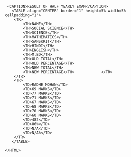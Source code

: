 <HTML>
  
  <BODY>
    
     <CAPTION>RESULT OF HALF YEARLY EXAM</CAPTION>
       <TABLE align="CENTER" border="1" height=5% width=5% cellpadding="1">
        <TR>
            <TH>NAME</TH>
            <TH>SOCIAL SCIENCE</TH>
            <TH>SCIENCE</TH>
            <TH>MATHEMATICS</TH>
            <TH>SANSKRIT</TH>
            <TH>HINDI</TH>
            <TH>ENGLISH</TH>
            <TH>M.ED</TH>
            <TH>OLD TOTAL</TH>
            <TH>OLD PERCENTAGE</TH>
            <TH>NEW TOTAL</TH>
            <TH>NEW PERCENTAGE</TH>            </TR>
        </TR>
        <TR>
            <TD>RADHE MOHAN</TD>
            <TD>69 MARKS</TD>
            <TD>77 MARKS</TD>
            <TD>71 MARKS</TD>
            <TD>67 MARKS</TD>
            <TD>68 MARKS</TD>
            <TD>70 MARKS</TD>
            <TD>60 MARKS</TD>
            <TD>482</TD>
            <TD>86%</TD>
            <TD>N/A</TD>
            <TD>N/A%</TD>
        </TR>
       </TABLE>
       
    </HTML>
